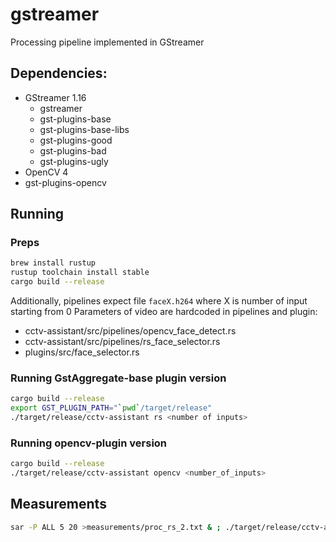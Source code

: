 # gstreamer
Processing pipeline implemented in GStreamer

## Dependencies:
* GStreamer 1.16
  * gstreamer
  * gst-plugins-base
  * gst-plugins-base-libs
  * gst-plugins-good
  * gst-plugins-bad
  * gst-plugins-ugly
* OpenCV 4
* gst-plugins-opencv

## Running

### Preps
```bash
brew install rustup
rustup toolchain install stable
cargo build --release
```

Additionally, pipelines expect file `faceX.h264` where X is number of input starting from 0
Parameters of video are hardcoded in pipelines and plugin:
- cctv-assistant/src/pipelines/opencv_face_detect.rs
- cctv-assistant/src/pipelines/rs_face_selector.rs
- plugins/src/face_selector.rs

### Running GstAggregate-base plugin version
```bash
cargo build --release
export GST_PLUGIN_PATH="`pwd`/target/release"
./target/release/cctv-assistant rs <number of inputs>
```

### Running opencv-plugin version
```bash
cargo build --release
./target/release/cctv-assistant opencv <number_of_inputs>
```

## Measurements

```bash
sar -P ALL 5 20 >measurements/proc_rs_2.txt & ; ./target/release/cctv-assistant | tee measurements/times_rs_2.txt && pkill -SIGINT sar
```